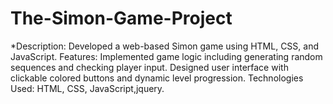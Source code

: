 # The-Simon-Game-Project

*Description: Developed a web-based Simon game using HTML, CSS, and JavaScript.
Features:
Implemented game logic including generating random sequences and checking player input.
Designed user interface with clickable colored buttons and dynamic level progression.
Technologies Used: HTML, CSS, JavaScript,jquery.
